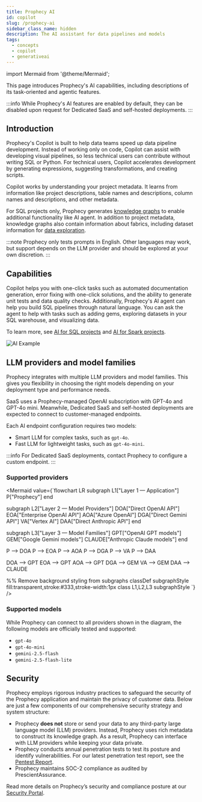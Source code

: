 ```yaml
---
title: Prophecy AI
id: copilot
slug: /prophecy-ai
sidebar_class_name: hidden
description: The AI assistant for data pipelines and models
tags:
  - concepts
  - copilot
  - generativeai
---
```


import Mermaid from '@theme/Mermaid';

This page introduces Prophecy's AI capabilities, including descriptions of its task-oriented and agentic features.

:::info
While Prophecy's AI features are enabled by default, they can be disabled upon request for Dedicated SaaS and self-hosted deployments.
:::

## Introduction

Prophecy's Copilot is built to help data teams speed up data pipeline development. Instead of working only on code, Copilot can assist with developing visual pipelines, so less technical users can contribute without writing SQL or Python. For technical users, Copilot accelerates development by generating expressions, suggesting transformations, and creating scripts.

Copilot works by understanding your project metadata. It learns from information like project descriptions, table names and descriptions, column names and descriptions, and other metadata.

For SQL projects only, Prophecy generates [knowledge graphs](/knowledge-graph) to enable additional functionality like AI agent. In addition to project metadata, knowledge graphs also contain information about fabrics, including dataset information for [data exploration](/analysts/ai-explore).

:::note
Prophecy only tests prompts in English. Other languages may work, but support depends on the LLM provider and should be explored at your own discretion.
:::

## Capabilities

Copilot helps you with one-click tasks such as automated documentation generation, error fixing with one-click solutions, and the ability to generate unit tests and data quality checks. Additionally, Prophecy's AI agent can help you build SQL pipelines through natural language. You can ask the agent to help with tasks such as adding gems, exploring datasets in your SQL warehouse, and visualizing data.

To learn more, see [AI for SQL projects](/analysts/ai-features) and [AI for Spark projects](/engineers/copilot).

![AI Example](img/agent-chat.gif)

## LLM providers and model families

Prophecy integrates with multiple LLM providers and model families. This gives you flexibility in choosing the right models depending on your deployment type and performance needs.

SaaS uses a Prophecy-managed OpenAI subscription with GPT-4o and GPT-4o mini. Meanwhile, Dedicated SaaS and self-hosted deployments are expected to connect to customer-managed endpoints.

Each AI endpoint configuration requires two models:

- Smart LLM for complex tasks, such as `gpt-4o`.
- Fast LLM for lightweight tasks, such as `gpt-4o-mini`.

:::info
For Dedicated SaaS deployments, contact Prophecy to configure a custom endpoint.
:::

### Supported providers

<Mermaid
value={`flowchart LR
subgraph L1["Layer 1 — Application"]
P["Prophecy"]
end

subgraph L2["Layer 2 — Model Providers"]
DOA["Direct OpenAI API"]
EOA["Enterprise OpenAI API"]
AOA["Azure OpenAI"]
DGA["Direct Gemini API"]
VA["Vertex AI"]
DAA["Direct Anthropic API"]
end

subgraph L3["Layer 3 — Model Families"]
GPT["OpenAI GPT models"]
GEM["Google Gemini models"]
CLAUDE["Anthropic Claude models"]
end

P --> DOA
P --> EOA
P --> AOA
P --> DGA
P --> VA
P --> DAA

DOA --> GPT
EOA --> GPT
AOA --> GPT
DGA --> GEM
VA --> GEM
DAA --> CLAUDE

%% Remove background styling from subgraphs
classDef subgraphStyle fill:transparent,stroke:#333,stroke-width:1px
class L1,L2,L3 subgraphStyle
`}
/>

### Supported models

While Prophecy can connect to all providers shown in the diagram, the following models are officially tested and supported:

- `gpt-4o`
- `gpt-4o-mini`
- `gemini-2.5-flash`
- `gemini-2.5-flash-lite`

## Security

Prophecy employs rigorous industry practices to safeguard the security of the Prophecy application and maintain the privacy of customer data. Below are just a few components of our comprehensive security strategy and system structure:

- Prophecy **does not** store or send your data to any third-party large language model (LLM) providers. Instead, Prophecy uses rich metadata to construct its knowledge graph. As a result, Prophecy can interface with LLM providers while keeping your data private.
- Prophecy conducts annual penetration tests to test its posture and identify vulnerabilities. For our latest penetration test report, see the [Pentest Report](https://security.prophecy.io/?itemUid=722b9671-c0d5-4a19-a5f7-0ad8fd81307c&source=click).
- Prophecy maintains SOC-2 compliance as audited by PrescientAssurance.

Read more details on Prophecy’s security and compliance posture at our [Security Portal](https://security.prophecy.io/).
